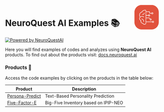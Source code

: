 <img src="https://raw.githubusercontent.com/NeuroQuestAi/neuroquestai.github.io/main/brand/logo/neuroquest-orange-logo.png" align="right" width="80" height="80"/>

# NeuroQuest AI Examples 📚

[![Powered by NeuroQuestAI](https://img.shields.io/badge/powered%20by-NeuroQuestAI-orange.svg?style=flat&colorA=E1523D&colorB=007D8A)](
https://neuroquest.ai)

Here you will find examples of codes and analyzes using **NeuroQuest AI** products. To find out about the products visit: [docs.neuroquest.ai](https://docs.neuroquest.ai/)

### Products 🎈

Access the code examples by clicking on the products in the table below:

| Product                                                             | Description                             |
| ------------------------------------------------------------------- | --------------------------------------- |
| [Persona-Predict](products/persona-predict)                         | Text-Based Personality Prediction       |
| [Five-Factor-E](https://github.com/NeuroQuestAi/five-factor-e)      | Big-Five Inventory based on IPIP-NEO    |
